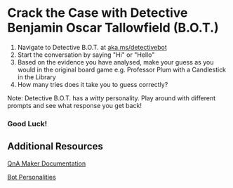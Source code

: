 # Crack the Case with Detective Benjamin Oscar Tallowfield (B.O.T.)

1.	Navigate to Detective B.O.T. at [aka.ms/detectivebot](https://aka.ms/detectivebot)
2.	Start the conversation by saying "Hi" or "Hello"
3.	Based on the evidence you have analysed, make your guess as you would in the original board game e.g. Professor Plum with a Candlestick in the Library
4.	How many tries does it take you to guess correctly?

Note: Detective B.O.T. has a _witty_ personality. Play around with different prompts and see what response you get back!

### Good Luck!


## Additional Resources
[QnA Maker Documentation](https://docs.microsoft.com/en-us/azure/cognitive-services/qnamaker/)

[Bot Personalities](https://docs.microsoft.com/en-us/azure/cognitive-services/qnamaker/how-to/chit-chat-knowledge-base?tabs=v1)
